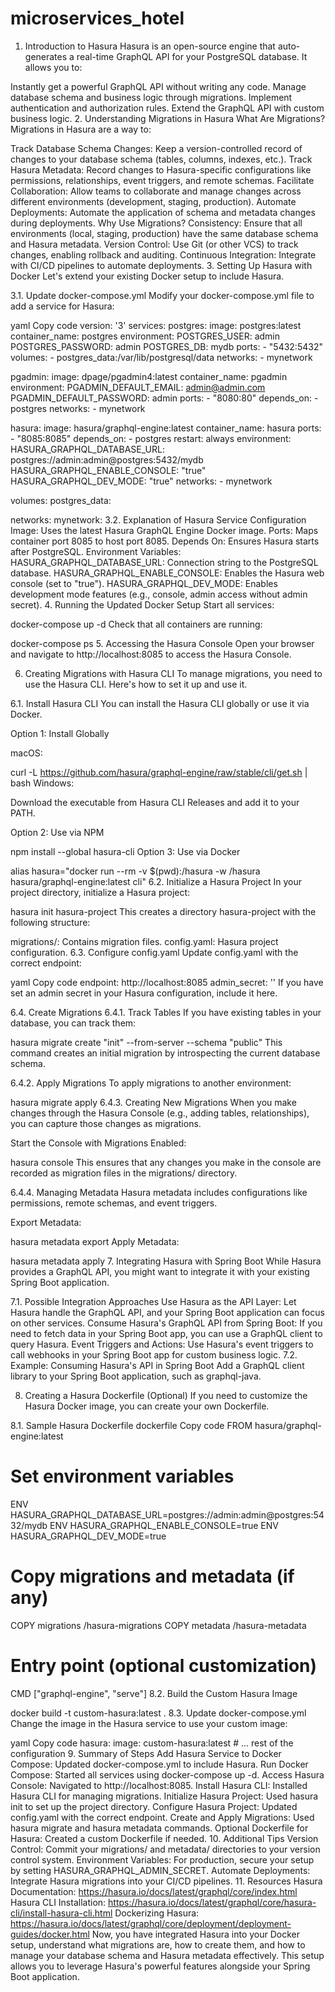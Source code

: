 # microservices_hotel

1. Introduction to Hasura
   Hasura is an open-source engine that auto-generates a real-time GraphQL API for your PostgreSQL database. It allows you to:

Instantly get a powerful GraphQL API without writing any code.
Manage database schema and business logic through migrations.
Implement authentication and authorization rules.
Extend the GraphQL API with custom business logic. 2. Understanding Migrations in Hasura
What Are Migrations?
Migrations in Hasura are a way to:

Track Database Schema Changes: Keep a version-controlled record of changes to your database schema (tables, columns, indexes, etc.).
Track Hasura Metadata: Record changes to Hasura-specific configurations like permissions, relationships, event triggers, and remote schemas.
Facilitate Collaboration: Allow teams to collaborate and manage changes across different environments (development, staging, production).
Automate Deployments: Automate the application of schema and metadata changes during deployments.
Why Use Migrations?
Consistency: Ensure that all environments (local, staging, production) have the same database schema and Hasura metadata.
Version Control: Use Git (or other VCS) to track changes, enabling rollback and auditing.
Continuous Integration: Integrate with CI/CD pipelines to automate deployments. 3. Setting Up Hasura with Docker
Let's extend your existing Docker setup to include Hasura.

3.1. Update docker-compose.yml
Modify your docker-compose.yml file to add a service for Hasura:

yaml
Copy code
version: '3'
services:
postgres:
image: postgres:latest
container_name: postgres
environment:
POSTGRES_USER: admin
POSTGRES_PASSWORD: admin
POSTGRES_DB: mydb
ports: - "5432:5432"
volumes: - postgres_data:/var/lib/postgresql/data
networks: - mynetwork

pgadmin:
image: dpage/pgadmin4:latest
container_name: pgadmin
environment:
PGADMIN_DEFAULT_EMAIL: admin@admin.com
PGADMIN_DEFAULT_PASSWORD: admin
ports: - "8080:80"
depends_on: - postgres
networks: - mynetwork

hasura:
image: hasura/graphql-engine:latest
container_name: hasura
ports: - "8085:8085"
depends_on: - postgres
restart: always
environment:
HASURA_GRAPHQL_DATABASE_URL: postgres://admin:admin@postgres:5432/mydb
HASURA_GRAPHQL_ENABLE_CONSOLE: "true"
HASURA_GRAPHQL_DEV_MODE: "true"
networks: - mynetwork

volumes:
postgres_data:

networks:
mynetwork:
3.2. Explanation of Hasura Service Configuration
Image: Uses the latest Hasura GraphQL Engine Docker image.
Ports: Maps container port 8085 to host port 8085.
Depends On: Ensures Hasura starts after PostgreSQL.
Environment Variables:
HASURA_GRAPHQL_DATABASE_URL: Connection string to the PostgreSQL database.
HASURA_GRAPHQL_ENABLE_CONSOLE: Enables the Hasura web console (set to "true").
HASURA_GRAPHQL_DEV_MODE: Enables development mode features (e.g., console, admin access without admin secret). 4. Running the Updated Docker Setup
Start all services:

docker-compose up -d
Check that all containers are running:

docker-compose ps 5. Accessing the Hasura Console
Open your browser and navigate to http://localhost:8085 to access the Hasura Console.

6. Creating Migrations with Hasura CLI
   To manage migrations, you need to use the Hasura CLI. Here's how to set it up and use it.

6.1. Install Hasura CLI
You can install the Hasura CLI globally or use it via Docker.

Option 1: Install Globally

macOS:

curl -L https://github.com/hasura/graphql-engine/raw/stable/cli/get.sh | bash
Windows:

Download the executable from Hasura CLI Releases and add it to your PATH.

Option 2: Use via NPM

npm install --global hasura-cli
Option 3: Use via Docker

alias hasura="docker run --rm -v $(pwd):/hasura -w /hasura hasura/graphql-engine:latest cli"
6.2. Initialize a Hasura Project
In your project directory, initialize a Hasura project:

hasura init hasura-project
This creates a directory hasura-project with the following structure:

migrations/: Contains migration files.
config.yaml: Hasura project configuration.
6.3. Configure config.yaml
Update config.yaml with the correct endpoint:

yaml
Copy code
endpoint: http://localhost:8085
admin_secret: ''
If you have set an admin secret in your Hasura configuration, include it here.

6.4. Create Migrations
6.4.1. Track Tables
If you have existing tables in your database, you can track them:

hasura migrate create "init" --from-server --schema "public"
This command creates an initial migration by introspecting the current database schema.

6.4.2. Apply Migrations
To apply migrations to another environment:

hasura migrate apply
6.4.3. Creating New Migrations
When you make changes through the Hasura Console (e.g., adding tables, relationships), you can capture those changes as migrations.

Start the Console with Migrations Enabled:

hasura console
This ensures that any changes you make in the console are recorded as migration files in the migrations/ directory.

6.4.4. Managing Metadata
Hasura metadata includes configurations like permissions, remote schemas, and event triggers.

Export Metadata:

hasura metadata export
Apply Metadata:

hasura metadata apply 7. Integrating Hasura with Spring Boot
While Hasura provides a GraphQL API, you might want to integrate it with your existing Spring Boot application.

7.1. Possible Integration Approaches
Use Hasura as the API Layer: Let Hasura handle the GraphQL API, and your Spring Boot application can focus on other services.
Consume Hasura's GraphQL API from Spring Boot: If you need to fetch data in your Spring Boot app, you can use a GraphQL client to query Hasura.
Event Triggers and Actions: Use Hasura's event triggers to call webhooks in your Spring Boot app for custom business logic.
7.2. Example: Consuming Hasura's API in Spring Boot
Add a GraphQL client library to your Spring Boot application, such as graphql-java.

8. Creating a Hasura Dockerfile (Optional)
   If you need to customize the Hasura Docker image, you can create your own Dockerfile.

8.1. Sample Hasura Dockerfile
dockerfile
Copy code
FROM hasura/graphql-engine:latest

# Set environment variables

ENV HASURA_GRAPHQL_DATABASE_URL=postgres://admin:admin@postgres:5432/mydb
ENV HASURA_GRAPHQL_ENABLE_CONSOLE=true
ENV HASURA_GRAPHQL_DEV_MODE=true

# Copy migrations and metadata (if any)

COPY migrations /hasura-migrations
COPY metadata /hasura-metadata

# Entry point (optional customization)

CMD ["graphql-engine", "serve"]
8.2. Build the Custom Hasura Image

docker build -t custom-hasura:latest .
8.3. Update docker-compose.yml
Change the image in the Hasura service to use your custom image:

yaml
Copy code
hasura:
image: custom-hasura:latest # ... rest of the configuration 9. Summary of Steps
Add Hasura Service to Docker Compose: Updated docker-compose.yml to include Hasura.
Run Docker Compose: Started all services using docker-compose up -d.
Access Hasura Console: Navigated to http://localhost:8085.
Install Hasura CLI: Installed Hasura CLI for managing migrations.
Initialize Hasura Project: Used hasura init to set up the project directory.
Configure Hasura Project: Updated config.yaml with the correct endpoint.
Create and Apply Migrations: Used hasura migrate and hasura metadata commands.
Optional Dockerfile for Hasura: Created a custom Dockerfile if needed. 10. Additional Tips
Version Control: Commit your migrations/ and metadata/ directories to your version control system.
Environment Variables: For production, secure your setup by setting HASURA_GRAPHQL_ADMIN_SECRET.
Automate Deployments: Integrate Hasura migrations into your CI/CD pipelines. 11. Resources
Hasura Documentation: https://hasura.io/docs/latest/graphql/core/index.html
Hasura CLI Installation: https://hasura.io/docs/latest/graphql/core/hasura-cli/install-hasura-cli.html
Dockerizing Hasura: https://hasura.io/docs/latest/graphql/core/deployment/deployment-guides/docker.html
Now, you have integrated Hasura into your Docker setup, understand what migrations are, how to create them, and how to manage your database schema and Hasura metadata effectively. This setup allows you to leverage Hasura's powerful features alongside your Spring Boot application.
